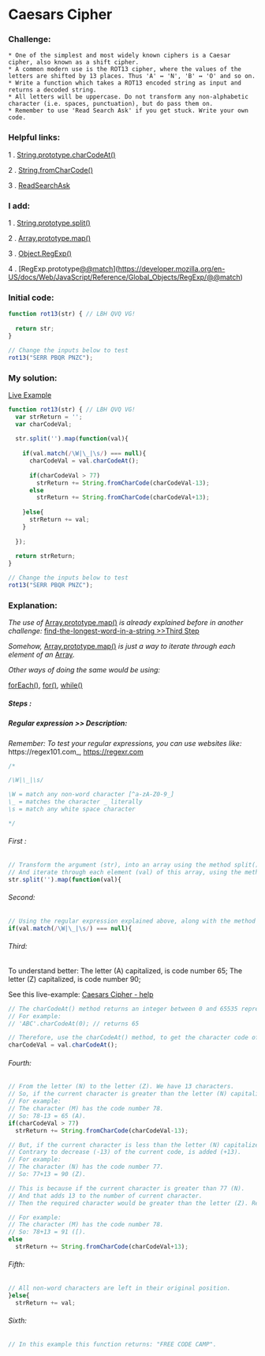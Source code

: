 # Caesars Cipher

### Challenge:

	* One of the simplest and most widely known ciphers is a Caesar cipher, also known as a shift cipher. 
	* A common modern use is the ROT13 cipher, where the values of the letters are shifted by 13 places. Thus 'A' ↔ 'N', 'B' ↔ 'O' and so on.
	* Write a function which takes a ROT13 encoded string as input and returns a decoded string.
	* All letters will be uppercase. Do not transform any non-alphabetic character (i.e. spaces, punctuation), but do pass them on.
	* Remember to use 'Read Search Ask' if you get stuck. Write your own code.

### Helpful links:

  1 . [String.prototype.charCodeAt()](https://developer.mozilla.org/en-US/docs/Web/JavaScript/Reference/Global_Objects/String/charCodeAt)
  
  2 . [String.fromCharCode()](https://developer.mozilla.org/en-US/docs/Web/JavaScript/Reference/Global_Objects/String/fromCharCode)
  
  3 . [ReadSearchAsk](https://github.com/FreeCodeCamp/freecodecamp/wiki/FreeCodeCamp-Get-Help)

### I add:

  1 . [String.prototype.split()](https://developer.mozilla.org/en-US/docs/Web/JavaScript/Reference/Global_Objects/String/split)
  
  2 . [Array.prototype.map()](https://developer.mozilla.org/en-US/docs/Web/JavaScript/Reference/Global_Objects/Array/map)
  
  3 . [Object.RegExp()](https://developer.mozilla.org/en-US/docs/Web/JavaScript/Reference/Global_Objects/RegExp)
  
  4 . [RegExp.prototype[@@match]()](https://developer.mozilla.org/en-US/docs/Web/JavaScript/Reference/Global_Objects/RegExp/@@match)

### Initial code:

```javascript
function rot13(str) { // LBH QVQ VG!
  
  return str;
}

// Change the inputs below to test
rot13("SERR PBQR PNZC");
```

### My solution:

[Live Example](https://jsfiddle.net/fininhop/r6fdgca5/)

```javascript
function rot13(str) { // LBH QVQ VG!
  var strReturn = '';
  var charCodeVal;
  
  str.split('').map(function(val){
    
    if(val.match(/\W|\_|\s/) === null){
      charCodeVal = val.charCodeAt();
      
      if(charCodeVal > 77)
        strReturn += String.fromCharCode(charCodeVal-13);
      else
        strReturn += String.fromCharCode(charCodeVal+13);
      
    }else{
      strReturn += val;
    }
    
  });
  
  return strReturn;
}

// Change the inputs below to test
rot13("SERR PBQR PNZC");
```

### Explanation:
_The use of_
[Array.prototype.map()](https://developer.mozilla.org/en-US/docs/Web/JavaScript/Reference/Global_Objects/Array/map) 
_is already explained before in another challenge:_ 
[find-the-longest-word-in-a-string >>Third Step  ](https://github.com/fininhop/free-code-camp/blob/master/algorithms/basic-algorithm-scripting/find-the-longest-word-in-a-string.md#third)

_Somehow,_
[Array.prototype.map()](https://developer.mozilla.org/en-US/docs/Web/JavaScript/Reference/Global_Objects/Array/map) 
_is just a way to iterate through each element of an_ [Array](https://developer.mozilla.org/en-US/docs/Web/JavaScript/Reference/Global_Objects/Array).

_Other ways of doing the same would be using:_

[forEach()](https://developer.mozilla.org/en-US/docs/Web/JavaScript/Reference/Global_Objects/Array/forEach), [for()](https://developer.mozilla.org/en-US/docs/Web/JavaScript/Reference/Statements/for),
[while()](https://developer.mozilla.org/en-US/docs/Web/JavaScript/Reference/Statements/while)


##### Steps : 

##### Regular expression >> Description:

_Remember: To test your regular expressions, you can use websites like:_ https://regex101.com_, https://regexr.com

```javascript
/*

/\W|\_|\s/

\W = match any non-word character [^a-zA-Z0-9_]
\_ = matches the character _ literally
\s = match any white space character

*/
```

###### First : 
```javascript
// Transform the argument (str), into an array using the method split().
// And iterate through each element (val) of this array, using the method map().
str.split('').map(function(val){
```

###### Second:
```javascript
// Using the regular expression explained above, along with the method match(), to knows if the current character is a word character.
if(val.match(/\W|\_|\s/) === null){
```

###### Third:
To understand better:
The letter (A) capitalized, is code number 65;
The letter (Z) capitalized, is code number 90;

See this live-example: [Caesars Cipher - help](https://jsfiddle.net/fininhop/cn016cy9/)

```javascript
// The charCodeAt() method returns an integer between 0 and 65535 representing the UTF-16 code unit at the given index.
// For example:
// 'ABC'.charCodeAt(0); // returns 65

// Therefore, use the charCodeAt() method, to get the character code of the current character (val).
charCodeVal = val.charCodeAt();
```

###### Fourth:
```javascript
// From the letter (N) to the letter (Z). We have 13 characters.
// So, if the current character is greater than the letter (N) capitalized.
// For example:
// The character (M) has the code number 78.
// So: 78-13 = 65 (A).
if(charCodeVal > 77)
  strReturn += String.fromCharCode(charCodeVal-13);

// But, if the current character is less than the letter (N) capitalized.
// Contrary to decrease (-13) of the current code, is added (+13).
// For example:
// The character (N) has the code number 77.
// So: 77+13 = 90 (Z).

// This is because if the current character is greater than 77 (N). 
// And that adds 13 to the number of current character. 
// Then the required character would be greater than the letter (Z). Returning a wrong result.

// For example:
// The character (M) has the code number 78.
// So: 78+13 = 91 ([).
else
  strReturn += String.fromCharCode(charCodeVal+13);
```

###### Fifth:
```javascript
// All non-word characters are left in their original position.
}else{
  strReturn += val;
```

###### Sixth:
```javascript
// In this example this function returns: "FREE CODE CAMP".
```
